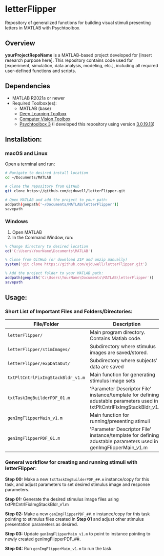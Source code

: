 # letterFlipper

Repository of generalized functions for building visual stimuli presenting letters in MATLAB with Psychtoolbox.

## Overview

**yourProjectRepoName** is a MATLAB-based project developed for [insert research purpose here]. This repository contains code used for [experiment, simulation, data analysis, modeling, etc.], including all required user-defined functions and scripts.

## Dependencies

- MATLAB R2021a or newer
- Required Toolbox(es):
  - MATLAB (base)
  - [Deep Learning Toolbox](https://www.mathworks.com/help/deeplearning/index.html?s_tid=srchtitle_site_search_1_Deep+learning+toolbox)
  - [Computer Vision Toolbox](https://www.mathworks.com/help/vision/index.html?s_tid=srchtitle_site_search_1_Computer+vision+toolbox)
  - [Psychtoolbox 3](http://psychtoolbox.org/) (I developed this repository using version [3.0.19.13](https://github.com/Psychtoolbox-3/Psychtoolbox-3/tree/3.0.19.13))

## Installation:

### macOS and Linux

Open a terminal and run:

```bash
# Navigate to desired install location
cd ~/Documents/MATLAB

# Clone the repository from GitHub
git clone https://github.com/ejduwell/letterFlipper.git

# Open MATLAB and add the project to your path:
addpath(genpath('~/Documents/MATLAB/letterFlipper'))
savepath
```

### Windows

1. Open MATLAB
2. In the Command Window, run:

```matlab
% Change directory to desired location
cd('C:\Users\YourName\Documents\MATLAB')

% Clone from GitHub (or download ZIP and unzip manually)
system('git clone https://github.com/ejduwell/letterFlipper.git')

% Add the project folder to your MATLAB path:
addpath(genpath('C:\Users\YourName\Documents\MATLAB\letterFlipper'))
savepath
```

## Usage:

### Short List of Important Files and Folders/Directories:

| File/Folder                         | Description                                                                                                             |
|-------------------------------------|-------------------------------------------------------------------------------------------------------------------------|
| `letterFlipper/`                    | Main program directory. Contains Matlab code.                                                                           |
| `letterFlipper/stimImages/`         | Subdirectory where stimulus images are saved/stored.                                                                    |
| `letterFlipper/expDataOut/`         | Subdirectory where subjects' data are saved                                                                             |
| `txtPltCntrlFixImgStackBldr_v1.m`   | Main function for generating stimulus image sets                                                                        |
| `txtTaskImgBuilderPDF_01.m`         | 'Parameter Descriptor File' instance/template for defining adustable parameters used in txtPltCntrlFixImgStackBldr_v1.m |
| `genImgFlipperMain_v1.m`            | Main function for running/presenting stimuli                                                                            |
| `genImgFlipperPDF_01.m`             | 'Parameter Descriptor File' instance/template for defining adustable parameters used in genImgFlipperMain_v1.m          |


### General workflow for creating and running stimuli with letterFlipper:

**Step 00:** Make a new `txtTaskImgBuilderPDF_##.m` instance/copy for this task, and adjust parameters to set desired stimulus image and response parameters.

**Step 01:** Generate the desired stimulus image files using txtPltCntrlFixImgStackBldr_v1.m

**Step 02:** Make a new `genImgFlipperPDF_##.m` instance/copy for this task pointing to stimulus files created in **Step 01** and adjust other stimulus presentation parameters as desired.

**Step 03:** Update `genImgFlipperMain_v1.m` to point to instance pointing to newly created genImgFlipperPDF_##.

**Step 04:** Run `genImgFlipperMain_v1.m` to run the task.







